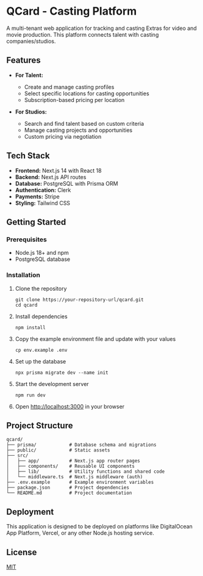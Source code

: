 # QCard - Casting Platform

A multi-tenant web application for tracking and casting Extras for video and movie production. This platform connects talent with casting companies/studios.

## Features

- **For Talent:**
  - Create and manage casting profiles
  - Select specific locations for casting opportunities
  - Subscription-based pricing per location
  
- **For Studios:**
  - Search and find talent based on custom criteria
  - Manage casting projects and opportunities
  - Custom pricing via negotiation

## Tech Stack

- **Frontend:** Next.js 14 with React 18
- **Backend:** Next.js API routes
- **Database:** PostgreSQL with Prisma ORM
- **Authentication:** Clerk
- **Payments:** Stripe
- **Styling:** Tailwind CSS

## Getting Started

### Prerequisites

- Node.js 18+ and npm
- PostgreSQL database

### Installation

1. Clone the repository
   ```
   git clone https://your-repository-url/qcard.git
   cd qcard
   ```

2. Install dependencies
   ```
   npm install
   ```

3. Copy the example environment file and update with your values
   ```
   cp env.example .env
   ```

4. Set up the database
   ```
   npx prisma migrate dev --name init
   ```

5. Start the development server
   ```
   npm run dev
   ```

6. Open [http://localhost:3000](http://localhost:3000) in your browser

## Project Structure

```
qcard/
├── prisma/            # Database schema and migrations
├── public/            # Static assets
├── src/
│   ├── app/           # Next.js app router pages
│   ├── components/    # Reusable UI components
│   ├── lib/           # Utility functions and shared code
│   └── middleware.ts  # Next.js middleware (auth)
├── .env.example       # Example environment variables
├── package.json       # Project dependencies
└── README.md          # Project documentation
```

## Deployment

This application is designed to be deployed on platforms like DigitalOcean App Platform, Vercel, or any other Node.js hosting service.

## License

[MIT](LICENSE)